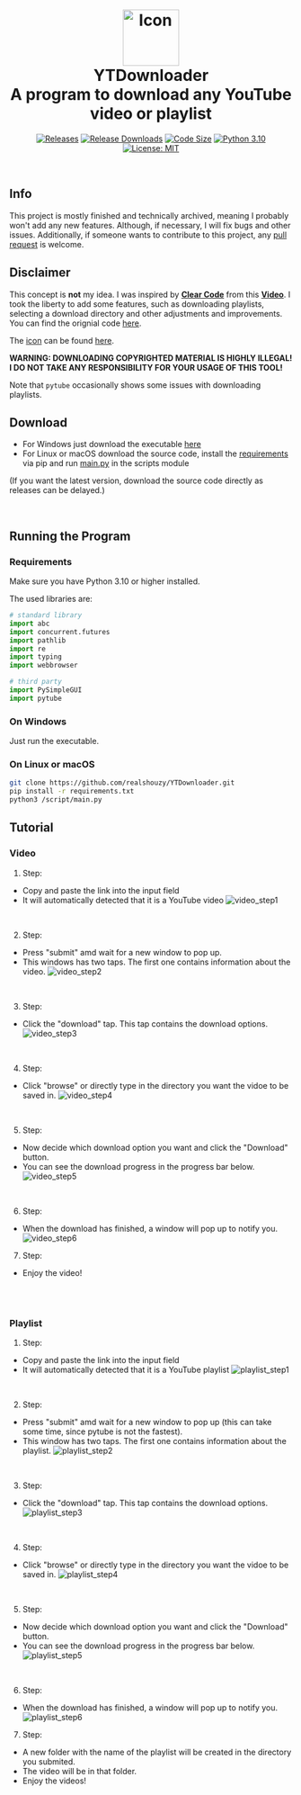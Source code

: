 <h1 align = 'center'>
 <img
        src = 'assets/YTdownloader.png'
        height = '100'
        width = '100'
        alt = 'Icon'
    />
    <br>
 YTDownloader
 <br />
 A program to download any YouTube video or playlist
</h1>

<div align = 'center'>

[![Releases](https://img.shields.io/github/v/release/realshouzy/YTDownloader?include_prereleases&label=Latest%20Release)](https://github.com/realshouzy/YTDownloader/releases)
[![Release Downloads](https://img.shields.io/github/downloads/realshouzy/YTDownloader/total)](https://github.com/realshouzy/YTDownloader/releases)
[![Code Size](https://img.shields.io/github/languages/code-size/realshouzy/YTDownloader)](https://github.com/realshouzy/YTDownloader)
[![Python 3.10](https://img.shields.io/badge/python-3.10-blue.svg)](https://www.python.org/downloads/release/python-3100/)
[![License: MIT](https://img.shields.io/badge/License-MIT-yellow.svg)](https://github.com/realshouzy/YTDownloader/blob/main/LICENSE)

</div>

<br />

## Info

This project is mostly finished and technically archived, meaning I probably won't add any new features. Although, if necessary, I will fix bugs and other issues.
Additionally, if someone wants to contribute to this project, any [pull request](https://github.com/realshouzy/YTDownloader/pulls) is welcome.

## Disclaimer

This concept is **not** my idea. I was inspired by **[Clear Code]** from this **[Video]**.
I took the liberty to add some features, such as downloading playlists, selecting a download directory and other adjustments and improvements.
You can find the orignial code [here](https://pastebin.com/gRtcAv5c).

The [icon](assets/YTdownloader.ico) can be found [here](https://imgs.search.brave.com/-YtNT5BoWqxmDjwakgEUWH1MDX6wkgY4psWSZt5BzY4/rs:fit:512:512:1/g:ce/aHR0cHM6Ly9jZG4u/aWNvbi1pY29ucy5j/b20vaWNvbnMyLzEz/ODEvUE5HLzUxMi95/b3V0dWJlZGxfOTM1/MjkucG5n).

**WARNING: DOWNLOADING COPYRIGHTED MATERIAL IS HIGHLY ILLEGAL! I DO NOT TAKE ANY RESPONSIBILITY FOR YOUR USAGE OF THIS TOOL!**

Note that ``pytube`` occasionally shows some issues with downloading playlists.

## Download

- For Windows just download the executable [here](https://github.com/realshouzy/YTDownloader/releases)
- For Linux or macOS download the source code, install the [requirements](requirements.txt) via pip and run [main.py](scripts/main.py) in the scripts module

(If you want the latest version, download the source code directly as releases can be delayed.)

<br />

## Running the Program

### Requirements

Make sure you have Python 3.10 or higher installed.

The used libraries are:

```python
# standard library
import abc
import concurrent.futures
import pathlib
import re
import typing
import webbrowser

# third party
import PySimpleGUI
import pytube
```

### On Windows

Just run the executable.

### On Linux or macOS

```bash
git clone https://github.com/realshouzy/YTDownloader.git
pip install -r requirements.txt
python3 /script/main.py
```

## Tutorial

### Video

1. Step:

- Copy and paste the link into the input field
- It will automatically detected that it is a YouTube video
 ![video_step1](/assets/Video/step1.png)

<br />

2. Step:

- Press "submit" amd wait for a new window to pop up.
- This windows has two taps. The first one contains information about the video.
 ![video_step2](/assets/Video/step2.png)

<br />

3. Step:

- Click the "download" tap. This tap contains the download options.
 ![video_step3](/assets/Video/step3.png)

<br />

4. Step:

- Click "browse" or directly type in the directory you want the vidoe to be saved in.
 ![video_step4](/assets/Video/step4.png)

<br />

5. Step:

- Now decide which download option you want and click the "Download" button.
- You can see the download progress in the progress bar below.
 ![video_step5](/assets/Video/step5.png)

<br />

6. Step:

- When the download has finished, a window will pop up to notify you. <br />
 ![video_step6](/assets/Video/step6.png)

7. Step:

- Enjoy the video!

<br />
<br />

### Playlist

1. Step:

- Copy and paste the link into the input field
- It will automatically detected that it is a YouTube playlist
 ![playlist_step1](/assets/Playlist/step1.png)

<br />

2. Step:

- Press "submit" amd wait for a new window to pop up (this can take some time, since pytube is not the fastest).
- This window has two taps. The first one contains information about the playlist.
 ![playlist_step2](/assets/Playlist/step2.png)

<br />

3. Step:

- Click the "download" tap. This tap contains the download options.
 ![playlist_step3](/assets/Playlist/step3.png)

<br />

4. Step:

- Click "browse" or directly type in the directory you want the vidoe to be saved in.
 ![playlist_step4](/assets/Playlist/step4.png)

<br />

5. Step:

- Now decide which download option you want and click the "Download" button.
- You can see the download progress in the progress bar below.
 ![playlist_step5](/assets/Playlist/step5.png)

<br />

6. Step:

- When the download has finished, a window will pop up to notify you. <br />
 ![playlist_step6](/assets/Playlist/step6.png)

7. Step:

- A new folder with the name of the playlist will be created in the directory you submited.
- The video will be in that folder.
- Enjoy the videos!

[Clear Code]: https://www.youtube.com/channel/UCznj32AM2r98hZfTxrRo9bQ
[Video]: https://youtu.be/QeMaWQZllhg?t=11466
